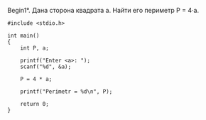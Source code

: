 Begin1°. Дана сторона квадрата a. Найти его периметр P = 4·a. 
```
#include <stdio.h>

int main()
{
    int P, a;

    printf("Enter <a>: ");
    scanf("%d", &a);

    P = 4 * a;

    printf("Perimetr = %d\n", P);

    return 0;
}
```
